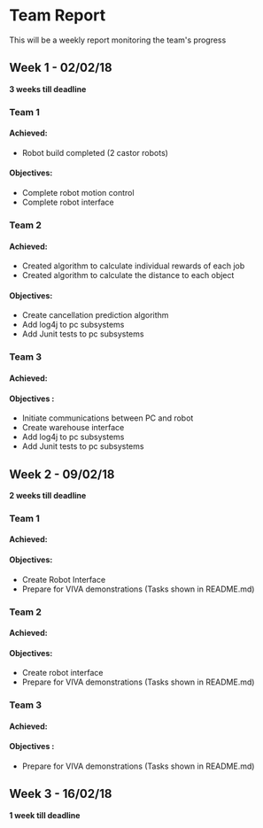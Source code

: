# Team Report
This will be a weekly report monitoring the team's progress

## Week 1 - 02/02/18
**3 weeks till deadline**
### Team 1
#### Achieved:
* Robot build completed (2 castor robots)

#### Objectives:
* Complete robot motion control
* Complete robot interface

### Team 2
#### Achieved:
* Created algorithm to calculate individual rewards of each job
* Created algorithm to calculate the distance to each object

#### Objectives:
* Create cancellation prediction algorithm
* Add log4j to pc subsystems
* Add Junit tests to pc subsystems

### Team 3
#### Achieved:

#### Objectives :
* Initiate communications between PC and robot
* Create warehouse interface
* Add log4j to pc subsystems
* Add Junit tests to pc subsystems

## Week 2 - 09/02/18
**2 weeks till deadline**
### Team 1
#### Achieved:

#### Objectives:
* Create Robot Interface
* Prepare for VIVA demonstrations (Tasks shown in README.md)

### Team 2
#### Achieved:

#### Objectives:
* Create robot interface
* Prepare for VIVA demonstrations (Tasks shown in README.md)

### Team 3
#### Achieved:

#### Objectives :

* Prepare for VIVA demonstrations (Tasks shown in README.md)


## Week 3 - 16/02/18
**1 week till deadline**
